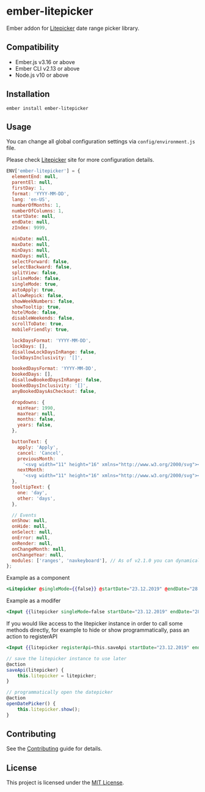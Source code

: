 # ember-litepicker

Ember addon for [Litepicker](https://github.com/wakirin/Litepicker/) date range picker library.

## Compatibility

- Ember.js v3.16 or above
- Ember CLI v2.13 or above
- Node.js v10 or above

## Installation

```
ember install ember-litepicker
```

## Usage

You can change all global configuration settings via `config/environment.js` file.

Please check [Litepicker](https://wakirin.github.io/Litepicker/) site for more configuration details.

```javascript
ENV['ember-litepicker'] = {
  elementEnd: null,
  parentEl: null,
  firstDay: 1,
  format: 'YYYY-MM-DD',
  lang: 'en-US',
  numberOfMonths: 1,
  numberOfColumns: 1,
  startDate: null,
  endDate: null,
  zIndex: 9999,

  minDate: null,
  maxDate: null,
  minDays: null,
  maxDays: null,
  selectForward: false,
  selectBackward: false,
  splitView: false,
  inlineMode: false,
  singleMode: true,
  autoApply: true,
  allowRepick: false,
  showWeekNumbers: false,
  showTooltip: true,
  hotelMode: false,
  disableWeekends: false,
  scrollToDate: true,
  mobileFriendly: true,

  lockDaysFormat: 'YYYY-MM-DD',
  lockDays: [],
  disallowLockDaysInRange: false,
  lockDaysInclusivity: '[]',

  bookedDaysFormat: 'YYYY-MM-DD',
  bookedDays: [],
  disallowBookedDaysInRange: false,
  bookedDaysInclusivity: '[]',
  anyBookedDaysAsCheckout: false,

  dropdowns: {
    minYear: 1990,
    maxYear: null,
    months: false,
    years: false,
  },

  buttonText: {
    apply: 'Apply',
    cancel: 'Cancel',
    previousMonth:
      '<svg width="11" height="16" xmlns="http://www.w3.org/2000/svg"><path d="M7.919 0l2.748 2.667L5.333 8l5.334 5.333L7.919 16 0 8z" fill-rule="nonzero"/></svg>',
    nextMonth:
      '<svg width="11" height="16" xmlns="http://www.w3.org/2000/svg"><path d="M2.748 16L0 13.333 5.333 8 0 2.667 2.748 0l7.919 8z" fill-rule="nonzero"/></svg>',
  },
  tooltipText: {
    one: 'day',
    other: 'days',
  },

  // Events
  onShow: null,
  onHide: null,
  onSelect: null,
  onError: null,
  onRender: null,
  onChangeMonth: null,
  onChangeYear: null,
  modules: ['ranges', 'navkeyboard'], // As of v2.1.0 you can dynamically import modules
};
```

Example as a component

```handlebars
<Litepicker @singleMode={{false}} @startDate="23.12.2019" @endDate="28.12.2019" autocomplete="off" />
```

Example as a modifer

```handlebars
<Input {{litepicker singleMode=false startDate="23.12.2019" endDate="28.12.2019" autocomplete="off"}} />
```

If you would like access to the litepicker instance in order to call some methods directly, for example to hide or show
programmatically, pass an action to registerAPI

```handlebars
<Input {{litepicker registerApi=this.saveApi startDate="23.12.2019" endDate="28.12.2019" autocomplete="off"}} />
```

```javascript
// save the litepicker instance to use later
@action
saveApi(litepicker) {
    this.litepicker = litepicker;
}

// programmatically open the datepicker
@action
openDatePicker() {
    this.litepicker.show();
}
```

## Contributing

See the [Contributing](CONTRIBUTING.md) guide for details.

## License

This project is licensed under the [MIT License](LICENSE.md).
